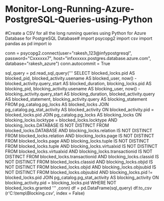 # Monitor-Long-Running-Azure-PostgreSQL-Queries-using-Python
#Create a CSV for all the long running queries using Python for Azure Database for PostgreSQL Database#
import psycopg2
import csv
import pandas as pd
import io

conn = psycopg2.connect(user="rakesh_123@infypostgresql",
                                  password="Cxxxxxx7",
                                  host="infxxxxxx.postgres.database.azure.com",
                                   database="rakesh_azure")
conn.autocommit = True

sql_query = pd.read_sql_query(''' 
                                SELECT blocked_locks.pid         AS blocked_pid,
       blocked_activity.usename  AS blocked_user,
	   now() - blocked_activity.query_start
		                         AS blocked_duration,
       blocking_locks.pid        AS blocking_pid,
       blocking_activity.usename AS blocking_user,
	   now() - blocking_activity.query_start
                                 AS blocking_duration,
       blocked_activity.query    AS blocked_statement,
       blocking_activity.query   AS blocking_statement
FROM pg_catalog.pg_locks AS blocked_locks
JOIN pg_catalog.pg_stat_activity AS blocked_activity
    ON blocked_activity.pid = blocked_locks.pid
JOIN pg_catalog.pg_locks AS blocking_locks 
    ON blocking_locks.locktype = blocked_locks.locktype
        AND blocking_locks.DATABASE IS NOT DISTINCT FROM blocked_locks.DATABASE
        AND blocking_locks.relation IS NOT DISTINCT FROM blocked_locks.relation
        AND blocking_locks.page IS NOT DISTINCT FROM blocked_locks.page
        AND blocking_locks.tuple IS NOT DISTINCT FROM blocked_locks.tuple
        AND blocking_locks.virtualxid IS NOT DISTINCT FROM blocked_locks.virtualxid
        AND blocking_locks.transactionid IS NOT DISTINCT FROM blocked_locks.transactionid
        AND blocking_locks.classid IS NOT DISTINCT FROM blocked_locks.classid
        AND blocking_locks.objid IS NOT DISTINCT FROM blocked_locks.objid
        AND blocking_locks.objsubid IS NOT DISTINCT FROM blocked_locks.objsubid
        AND blocking_locks.pid != blocked_locks.pid
JOIN pg_catalog.pg_stat_activity AS blocking_activity
    ON blocking_activity.pid = blocking_locks.pid
WHERE NOT blocked_locks.granted
'''
                              ,conn)
df = pd.DataFrame(sql_query)
df.to_csv (r'C:\temp\Blocking.csv', index = False) 


